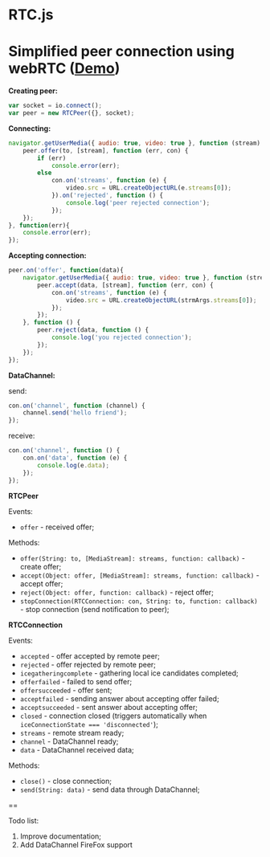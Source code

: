 RTC.js
==
[1]: http://karaxuna-rtc.ap01.aws.af.cm/


Simplified peer connection using webRTC ([Demo](https://karaxuna-rtc.herokuapp.com/))
==

**Creating peer:**

```javascript
var socket = io.connect();
var peer = new RTCPeer({}, socket);
```
    
**Connecting:**

```javascript
navigator.getUserMedia({ audio: true, video: true }, function (stream) {
    peer.offer(to, [stream], function (err, con) {
        if (err)
            console.error(err);
        else
            con.on('streams', function (e) {
                video.src = URL.createObjectURL(e.streams[0]);
            }).on('rejected', function () {
                console.log('peer rejected connection');
            });
    });
}, function(err){
    console.error(err);
});
```
    
**Accepting connection:**

```javascript
peer.on('offer', function(data){
    navigator.getUserMedia({ audio: true, video: true }, function (stream) {
        peer.accept(data, [stream], function (err, con) {
            con.on('streams', function (e) {
                video.src = URL.createObjectURL(strmArgs.streams[0]);
            });
        });
    }, function () {
        peer.reject(data, function () {
            console.log('you rejected connection');
        });
    });
});
```

**DataChannel:**
  
  send:

```javascript
con.on('channel', function (channel) {
    channel.send('hello friend');
});
```

  receive:

```javascript
con.on('channel', function () {
    con.on('data', function (e) {
        console.log(e.data);
    });
});
```
    
**RTCPeer**

Events:

  - `offer` - received offer;
  
Methods:

  - `offer(String: to, [MediaStream]: streams, function: callback)` - create offer;
  - `accept(Object: offer, [MediaStream]: streams, function: callback)` - accept offer;
  - `reject(Object: offer, function: callback)` - reject offer;
  - `stopConnection(RTCConnection: con, String: to, function: callback)` - stop connection (send notification to peer);
    
**RTCConnection**

Events:

  - `accepted` - offer accepted by remote peer;
  - `rejected` - offer rejected by remote peer;
  - `icegatheringcomplete` - gathering local ice candidates completed;
  - `offerfailed` - failed to send offer;
  - `offersucceeded` - offer sent;
  - `acceptfailed` - sending answer about accepting offer failed;
  - `acceptsucceeded` - sent answer about accepting offer;
  - `closed` - connection closed (triggers automatically when `iceConnectionState === 'disconnected'`);
  - `streams` - remote stream ready;
  - `channel` - DataChannel ready;
  - `data` - DataChannel received data;

Methods:

  - `close()` - close connection;
  - `send(String: data)` - send data through DataChannel;

==

Todo list:
  1. Improve documentation;
  2. Add DataChannel FireFox support
